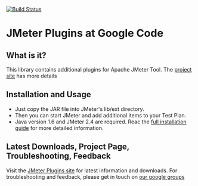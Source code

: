 [![Build Status](https://travis-ci.org/undera/jmeter-plugins.png?branch=master)](https://travis-ci.org/undera/jmeter-plugins)

JMeter Plugins at Google Code
=============================

What is it?
-----------
This library contains additional plugins for Apache JMeter Tool.
The [project site](http://code.google.com/p/jmeter-plugins/) has more details

Installation and Usage
----------------------
* Just copy the JAR file into JMeter's lib/ext directory.
* Then you can start JMeter and add additional items to your Test Plan.
* Java version 1.6 and JMeter 2.4 are required.
Reac the [full installation guide](http://code.google.com/p/jmeter-plugins/wiki/PluginInstall) for more detailed information.

Latest Downloads, Project Page, Troubleshooting, Feedback
---------------------------------------------------------
Visit the [JMeter Plugins site](http://code.google.com/p/jmeter-plugins/) for latest information
and downloads. For troubleshooting and feedback, please get in touch on [our google groups]( http://groups.google.com/group/jmeter-plugins)
